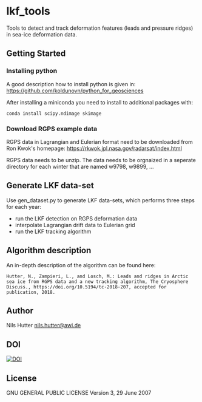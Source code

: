 # lkf_tools
Tools to detect and track deformation features (leads and pressure ridges) in sea-ice deformation data.

## Getting Started

### Installing python
A good description how to install python is given in:
https://github.com/koldunovn/python_for_geosciences

After installing a miniconda you need to install to additional packages with:
```
conda install scipy.ndimage skimage
```

### Download RGPS example data

RGPS data in Lagrangian and Eulerian format need to be downloaded from Ron Kwok's homepage:
https://rkwok.jpl.nasa.gov/radarsat/index.html

RGPS data needs to be unzip. The data needs to be orgnaized in a seperate directory for each winter that are named w9798, w9899, ...


## Generate LKF data-set

Use gen_dataset.py to generate LKF data-sets, which performs three steps for each year:
* run the LKF detection on RGPS deformation data
* interpolate Lagrangian drift data to Eulerian grid
* run the LKF tracking algorithm


## Algorithm description

An in-depth description of the algorithm can be found here:
```
Hutter, N., Zampieri, L., and Losch, M.: Leads and ridges in Arctic sea ice from RGPS data and a new tracking algorithm, The Cryosphere Discuss., https://doi.org/10.5194/tc-2018-207, accepted for publication, 2018. 
```


## Author

Nils Hutter
nils.hutter@awi.de

## DOI
[![DOI](https://zenodo.org/badge/DOI/10.5281/zenodo.2560078.svg)](https://doi.org/10.5281/zenodo.2560078)


## License
GNU GENERAL PUBLIC LICENSE Version 3, 29 June 2007

